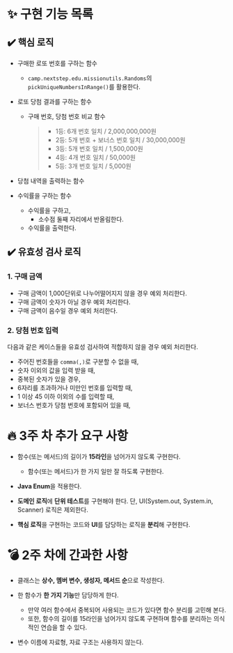 # ✨ 구현 기능 목록

## ✔️ 핵심 로직

- 구매한 로또 번호를 구하는 함수
    - `camp.nextstep.edu.missionutils.Randoms`의 `pickUniqueNumbersInRange()`를 활용한다.


- 로또 당첨 결과를 구하는 함수
    - 구매 번호, 당첨 번호 비교 함수
      > - 1등: 6개 번호 일치 / 2,000,000,000원
      > - 2등: 5개 번호 + 보너스 번호 일치 / 30,000,000원
      > - 3등: 5개 번호 일치 / 1,500,000원
      > - 4등: 4개 번호 일치 / 50,000원
      > - 5등: 3개 번호 일치 / 5,000원


- 당첨 내역을 출력하는 함수


- 수익률을 구하는 함수
    - 수익률을 구하고,
        - 소수점 둘째 자리에서 반올림한다.
    - 수익률을 출력한다.

## ✔️ 유효성 검사 로직

### 1. 구매 금액

- 구매 금액이 1,000단위로 나누어떨어지지 않을 경우 예외 처리한다.
- 구매 금액이 숫자가 아닐 경우 예외 처리한다.
- 구매 금액이 음수일 경우 예외 처리한다.

### 2. 당첨 번호 입력

다음과 같은 케이스들을 유효성 검사하여 적합하지 않을 경우 예외 처리한다.

- 주어진 번호들을 `comma(,)`로 구분할 수 없을 때,
- 숫자 이외의 값을 입력 받을 때,
- 중복된 숫자가 있을 경우,
- 6자리를 초과하거나 미만인 번호를 입력할 때,
- 1 이상 45 이하 이외의 수를 입력할 때,
- 보너스 번호가 당첨 번호에 포함되어 있을 때,

# 🔥 3주 차 추가 요구 사항

- 함수(또는 메서드)의 길이가 **15라인**을 넘어가지 않도록 구현한다.
    - 함수(또는 메서드)가 한 가지 일만 잘 하도록 구현한다.


- **Java Enum**을 적용한다.


- **도메인 로직**에 **단위 테스트**를 구현해야 한다. 단, UI(System.out, System.in, Scanner) 로직은 제외한다.


- **핵심 로직**을 구현하는 코드와 **UI**를 담당하는 로직을 **분리**해 구현한다.

# 💣 2주 차에 간과한 사항

- 클래스는 **상수, 멤버 변수, 생성자, 메서드 순**으로 작성한다.


- 한 함수가 **한 가지 기능**만 담당하게 한다.
    - 만약 여러 함수에서 중복되어 사용되는 코드가 있다면 함수 분리를 고민해 본다.
    - 또한, 함수의 길이를 15라인을 넘어가지 않도록 구현하며 함수를 분리하는 의식적인 연습을 할 수 있다.


- 변수 이름에 자료형, 자료 구조는 사용하지 않는다.
